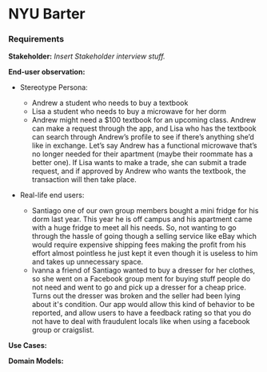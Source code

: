 # NYU Barter

### Requirements

  **Stakeholder:** *Insert Stakeholder interview stuff.* 
  
  **End-user observation:** 
  
  - Stereotype Persona:
     - Andrew a student who needs to buy a textbook
     - Lisa a student who needs to buy a microwave for her dorm
     - Andrew might need a $100 textbook for an upcoming class. 
     Andrew can make a request through the app, and Lisa who has the textbook
     can search through Andrew’s profile to see if there’s anything she’d like in 
     exchange. Let’s say Andrew has a functional microwave that’s no longer needed
     for their apartment (maybe their roommate has a better one). If Lisa wants to
     make a trade, she can submit a trade request, and if approved by Andrew who 
     wants the textbook, the transaction will then take place.
    
  - Real-life end users:
     - Santiago one of our own group members bought a mini fridge for his dorm last year.
     This year he is off campus and his apartment came with a huge fridge to meet all
     his needs. So, not wanting to go through the hassle of going though a selling service
     like eBay which would require expensive shipping fees making the profit from his effort
     almost pointless he just kept it even though it is useless to him and takes up unnecessary
     space.
     - Ivanna a friend of Santiago wanted to buy a dresser for her clothes, so she went on a
     Facebook group ment for buying stuff people do not need and went to go and pick up a dresser
     for a cheap price. Turns out the dresser was broken and the seller had been lying about it's
     condition. Our app would allow this kind of behavior to be reported, and allow users to have
     a feedback rating so that you do not have to deal with fraudulent locals like when using a 
     facebook group or craigslist.
  
  **Use Cases:**
  
  **Domain Models:**
